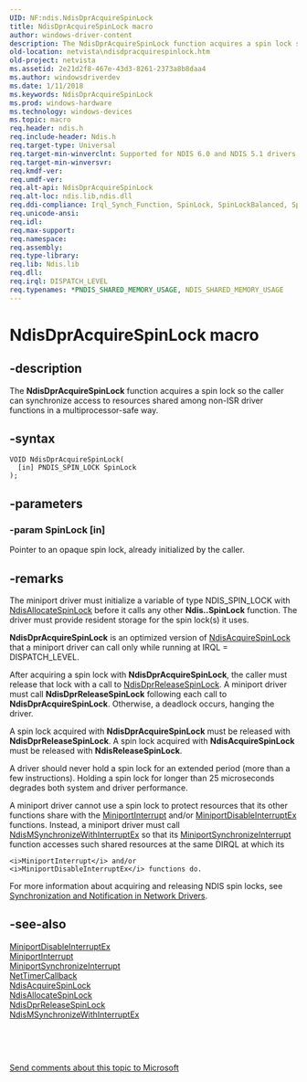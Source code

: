 ```yaml
---
UID: NF:ndis.NdisDprAcquireSpinLock
title: NdisDprAcquireSpinLock macro
author: windows-driver-content
description: The NdisDprAcquireSpinLock function acquires a spin lock so the caller can synchronize access to resources shared among non-ISR driver functions in a multiprocessor-safe way.
old-location: netvista\ndisdpracquirespinlock.htm
old-project: netvista
ms.assetid: 2e21d2f8-467e-43d3-8261-2373a8b8daa4
ms.author: windowsdriverdev
ms.date: 1/11/2018
ms.keywords: NdisDprAcquireSpinLock
ms.prod: windows-hardware
ms.technology: windows-devices
ms.topic: macro
req.header: ndis.h
req.include-header: Ndis.h
req.target-type: Universal
req.target-min-winverclnt: Supported for NDIS 6.0 and NDIS 5.1 drivers (see    NdisDprAcquireSpinLock (NDIS   5.1)) in Windows Vista. Supported for NDIS 5.1 drivers (see    NdisDprAcquireSpinLock (NDIS   5.1)) in Windows XP.
req.target-min-winversvr: 
req.kmdf-ver: 
req.umdf-ver: 
req.alt-api: NdisDprAcquireSpinLock
req.alt-loc: ndis.lib,ndis.dll
req.ddi-compliance: Irql_Synch_Function, SpinLock, SpinLockBalanced, SpinLockDpr, SpinLockDprRelease, SpinlockRelease
req.unicode-ansi: 
req.idl: 
req.max-support: 
req.namespace: 
req.assembly: 
req.type-library: 
req.lib: Ndis.lib
req.dll: 
req.irql: DISPATCH_LEVEL
req.typenames: *PNDIS_SHARED_MEMORY_USAGE, NDIS_SHARED_MEMORY_USAGE
---
```


# NdisDprAcquireSpinLock macro



## -description
The 
  <b>NdisDprAcquireSpinLock</b> function acquires a spin lock so the caller can synchronize access to
  resources shared among non-ISR driver functions in a multiprocessor-safe way.



## -syntax

````
VOID NdisDprAcquireSpinLock(
  [in] PNDIS_SPIN_LOCK SpinLock
);
````


## -parameters

### -param SpinLock [in]

Pointer to an opaque spin lock, already initialized by the caller.


## -remarks
The miniport driver must initialize a variable of type NDIS_SPIN_LOCK with 
    <a href="..\ndis\nf-ndis-ndisallocatespinlock.md">NdisAllocateSpinLock</a> before it calls
    any other 
    <b>Ndis..SpinLock</b> function. The driver must provide resident storage for the spin lock(s) it uses.

<b>NdisDprAcquireSpinLock</b> is an optimized version of 
    <a href="..\ndis\nf-ndis-ndisacquirespinlock.md">NdisAcquireSpinLock</a> that a miniport
    driver can call only while running at IRQL = DISPATCH_LEVEL.

After acquiring a spin lock with 
    <b>NdisDprAcquireSpinLock</b>, the caller must release that lock with a call to 
    <a href="..\ndis\nf-ndis-ndisdprreleasespinlock.md">NdisDprReleaseSpinLock</a>. A miniport
    driver must call 
    <b>NdisDprReleaseSpinLock</b> following each call to 
    <b>NdisDprAcquireSpinLock</b>. Otherwise, a deadlock occurs, hanging the driver.

A spin lock acquired with 
    <b>NdisDprAcquireSpinLock</b> must be released with 
    <b>NdisDprReleaseSpinLock</b>. A spin lock acquired with 
    <b>NdisAcquireSpinLock</b> must be released with 
    <b>NdisReleaseSpinLock</b>.

A driver should never hold a spin lock for an extended period (more than a few instructions). Holding
    a spin lock for longer than 25 microseconds degrades both system and driver performance.

A miniport driver cannot use a spin lock to protect resources that its other functions share with the 
    <a href="..\ndis\nc-ndis-miniport_isr.md">MiniportInterrupt</a> and/or 
    <a href="..\ndis\nc-ndis-miniport_disable_interrupt.md">
    MiniportDisableInterruptEx</a> functions. Instead, a miniport driver must call 
    <a href="..\ndis\nf-ndis-ndismsynchronizewithinterruptex.md">
    NdisMSynchronizeWithInterruptEx</a> so that its 
    <a href="..\ndis\nc-ndis-miniport_synchronize_interrupt.md">
    MiniportSynchronizeInterrupt</a> function accesses such shared resources at the same DIRQL at which its
    
    <i>MiniportInterrupt</i> and/or 
    <i>MiniportDisableInterruptEx</i> functions do.

For more information about acquiring and releasing NDIS spin locks, see 
    <a href="netvista.synchronization_and_notification_in_network_drivers">Synchronization
    and Notification in Network Drivers</a>.


## -see-also
<dl>
<dt>
<a href="..\ndis\nc-ndis-miniport_disable_interrupt.md">MiniportDisableInterruptEx</a>
</dt>
<dt>
<a href="..\ndis\nc-ndis-miniport_isr.md">MiniportInterrupt</a>
</dt>
<dt>
<a href="..\ndis\nc-ndis-miniport_synchronize_interrupt.md">
   MiniportSynchronizeInterrupt</a>
</dt>
<dt>
<a href="..\ndis\nc-ndis-ndis_timer_function.md">NetTimerCallback</a>
</dt>
<dt>
<a href="..\ndis\nf-ndis-ndisacquirespinlock.md">NdisAcquireSpinLock</a>
</dt>
<dt>
<a href="..\ndis\nf-ndis-ndisallocatespinlock.md">NdisAllocateSpinLock</a>
</dt>
<dt>
<a href="..\ndis\nf-ndis-ndisdprreleasespinlock.md">NdisDprReleaseSpinLock</a>
</dt>
<dt>
<a href="..\ndis\nf-ndis-ndismsynchronizewithinterruptex.md">
   NdisMSynchronizeWithInterruptEx</a>
</dt>
</dl>
 

 

<a href="mailto:wsddocfb@microsoft.com?subject=Documentation%20feedback [netvista\netvista]:%20NdisDprAcquireSpinLock macro%20 RELEASE:%20(1/11/2018)&amp;body=%0A%0APRIVACY STATEMENT%0A%0AWe use your feedback to improve the documentation. We don't use your email address for any other purpose, and we'll remove your email address from our system after the issue that you're reporting is fixed. While we're working to fix this issue, we might send you an email message to ask for more info. Later, we might also send you an email message to let you know that we've addressed your feedback.%0A%0AFor more info about Microsoft's privacy policy, see http://privacy.microsoft.com/en-us/default.aspx." title="Send comments about this topic to Microsoft">Send comments about this topic to Microsoft</a>


